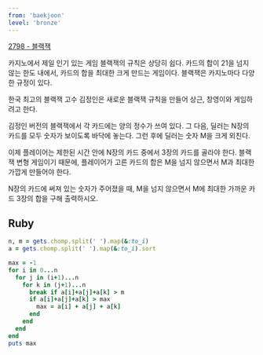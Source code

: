 ```yaml
---
from: 'baekjoon'
level: 'bronze'
---
```


[2798 - 블랙잭](https://www.acmicpc.net/problem/2798)

카지노에서 제일 인기 있는 게임 블랙잭의 규칙은 상당히 쉽다. 카드의 합이 21을 넘지 않는 한도 내에서, 카드의 합을 최대한 크게 만드는 게임이다. 블랙잭은 카지노마다 다양한 규정이 있다.

한국 최고의 블랙잭 고수 김정인은 새로운 블랙잭 규칙을 만들어 상근, 창영이와 게임하려고 한다.

김정인 버전의 블랙잭에서 각 카드에는 양의 정수가 쓰여 있다. 그 다음, 딜러는 N장의 카드를 모두 숫자가 보이도록 바닥에 놓는다. 그런 후에 딜러는 숫자 M을 크게 외친다.

이제 플레이어는 제한된 시간 안에 N장의 카드 중에서 3장의 카드를 골라야 한다. 블랙잭 변형 게임이기 때문에, 플레이어가 고른 카드의 합은 M을 넘지 않으면서 M과 최대한 가깝게 만들어야 한다.

N장의 카드에 써져 있는 숫자가 주어졌을 때, M을 넘지 않으면서 M에 최대한 가까운 카드 3장의 합을 구해 출력하시오.

## Ruby

```rb
n, m = gets.chomp.split(' ').map(&:to_i)
a = gets.chomp.split(' ').map(&:to_i).sort

max = -1
for i in 0...n
  for j in (i+1)...n
    for k in (j+1)...n
      break if a[i]+a[j]+a[k] > m
      if a[i]+a[j]+a[k] > max 
        max = a[i] + a[j] + a[k]
      end
    end 
  end 
end
puts max
```